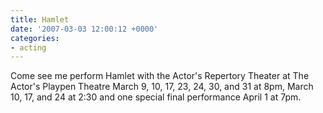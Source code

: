 ```yaml
---
title: Hamlet
date: '2007-03-03 12:00:12 +0000'
categories:
- acting
---
```

Come see me perform Hamlet with the Actor's Repertory Theater at The Actor's
Playpen Theatre March 9, 10, 17, 23, 24, 30, and 31 at 8pm, March 10, 17, and 24
at 2:30 and one special final performance April 1 at 7pm.
